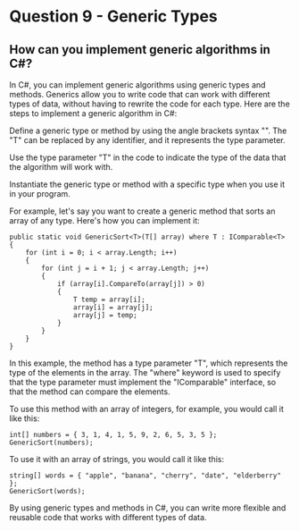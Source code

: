 # Question 9 - Generic Types

## How can you implement generic algorithms in C#?

In C#, you can implement generic algorithms using generic types and methods. Generics allow you to write code that can work with different types of data, without having to rewrite the code for each type. Here are the steps to implement a generic algorithm in C#:

Define a generic type or method by using the angle brackets syntax "<T>". The "T" can be replaced by any identifier, and it represents the type parameter.

Use the type parameter "T" in the code to indicate the type of the data that the algorithm will work with.

Instantiate the generic type or method with a specific type when you use it in your program.

For example, let's say you want to create a generic method that sorts an array of any type. Here's how you can implement it:

```
public static void GenericSort<T>(T[] array) where T : IComparable<T>
{
    for (int i = 0; i < array.Length; i++)
    {
        for (int j = i + 1; j < array.Length; j++)
        {
            if (array[i].CompareTo(array[j]) > 0)
            {
                T temp = array[i];
                array[i] = array[j];
                array[j] = temp;
            }
        }
    }
}

```
In this example, the method has a type parameter "T", which represents the type of the elements in the array. The "where" keyword is used to specify that the type parameter must implement the "IComparable<T>" interface, so that the method can compare the elements.

To use this method with an array of integers, for example, you would call it like this:

```
int[] numbers = { 3, 1, 4, 1, 5, 9, 2, 6, 5, 3, 5 };
GenericSort(numbers);

```
To use it with an array of strings, you would call it like this:

```
string[] words = { "apple", "banana", "cherry", "date", "elderberry" };
GenericSort(words);
```
By using generic types and methods in C#, you can write more flexible and reusable code that works with different types of data.

